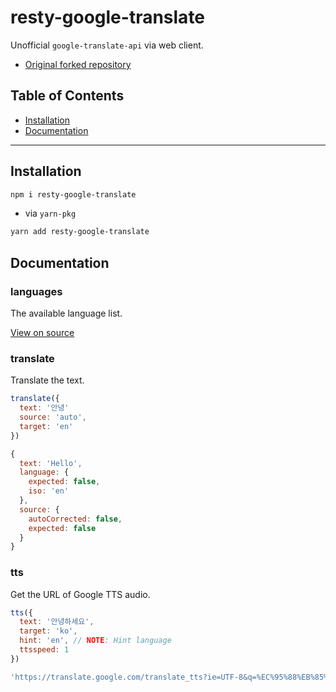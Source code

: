 # resty-google-translate

Unofficial `google-translate-api` via web client.

- [Original forked repository](https://github.com/Seia-Soto/google-translate-query)

## Table of Contents

- [Installation](#Installation)
- [Documentation](#documentation)

----

## Installation

```sh
npm i resty-google-translate
```

- via `yarn-pkg`

```sh
yarn add resty-google-translate
```

## Documentation

### languages

The available language list.

[View on source](/languages.js)

### translate

Translate the text.

```js
translate({
  text: '안녕'
  source: 'auto',
  target: 'en'
})

{
  text: 'Hello',
  language: {
    expected: false,
    iso: 'en'
  },
  source: {
    autoCorrected: false,
    expected: false
  }
}
```

### tts

Get the URL of Google TTS audio.

```js
tts({
  text: '안녕하세요',
  target: 'ko',
  hint: 'en', // NOTE: Hint language
  ttsspeed: 1
})

'https://translate.google.com/translate_tts?ie=UTF-8&q=%EC%95%88%EB%85%95%ED%95%98%EC%84%B8%EC%9A%94&tl=ko&total=1&idx=0&textlen=2&client=gtx&ttsspeed=1&hint=en'
```
